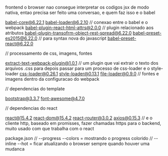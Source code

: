 frontend
    o browser nao consegue interpretar os codigos jsx de modo nativa, entao precisa ser feito uma conversao, e quem faz isso e o babel

babel-core@6.22.1
babel-loader@6.2.10 // conexao entre o babel e o webpack
babel-plugin-react-html-attrs@2.0.0 // plugin relacionado aos atributos
babel-plugin-transofrm-object-rest-spread@6.22.0
babel-preset-es2015@6.22.0 // para syntax nova do javascript
babel-preset-react@6.22.0

// processamento de css, imagens, fontes

extract-text-webpack-plugin@1.0.1 // um plugin que vai extrair o texto dos arquivos .css para depois passar para um processo de css-loader e o style-loader
css-loader@0.26.1
style-loader@0.13.1 
file-loader@0.9.0 // fontes e imagens dentro da configuracao do webpack

// dependencias do template

bootstrap@3.3.7 
font-awesome@4.7.0

// dependencias do react

react@15.4.2 
react-dom@15.4.2
react-router@3.0.2
axios@0.15.3 // e o cliente http, baseado em promisses, fazer chamadas https para o backend, muito usado com que trabalha com o react


package.json
// --progress --colors = mostrando o progress colorido
// --inline --hot = ficar atualizando o browser sempre quando houver uma mudanca